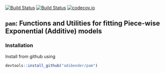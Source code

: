  [![Build Status](https://travis-ci.org/adibender/pam.svg?branch=master)](https://travis-ci.org/adibender/pam)
 [![Build Status](https://ci.appveyor.com/api/projects/status/github/adibender/pam?branch=master&svg=true)](https://ci.appveyor.com/project/adibender/pam/branch/master)
[![codecov.io](https://codecov.io/github/adibender/pam/coverage.svg?branch=master)](https://codecov.io/github/adibender/pam/branch/master)

## `pam`: Functions and Utilities for fitting Piece-wise Exponential (Additive) models

### Installation
Install from github using 
```r
devtools::install_github("adibender/pam")
```